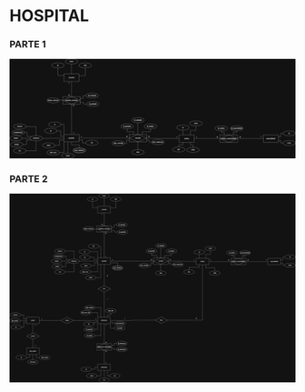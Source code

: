 # HOSPITAL

### PARTE 1
![Diagrama ER do Sistema Hospitalar - 1](imgs/hospital_proa_1.jpg)

### PARTE 2
![Diagrama ER do Sistema Hospitalar - 2](imgs/hospital_proa_2.jpg)

